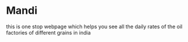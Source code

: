 # Mandi
this is one stop webpage which helps you see all the daily rates of the oil factories of different grains in india
